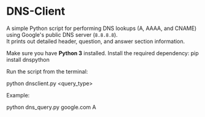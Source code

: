 # DNS-Client
A simple Python script for performing DNS lookups (A, AAAA, and CNAME) using Google's public DNS server (`8.8.8.8`).  
It prints out detailed header, question, and answer section information.


Make sure you have **Python 3** installed.
Install the required dependency:
pip install dnspython

Run the script from the terminal:

python dnsclient.py <hostname> <query_type>

Example:

python dns_query.py google.com A
